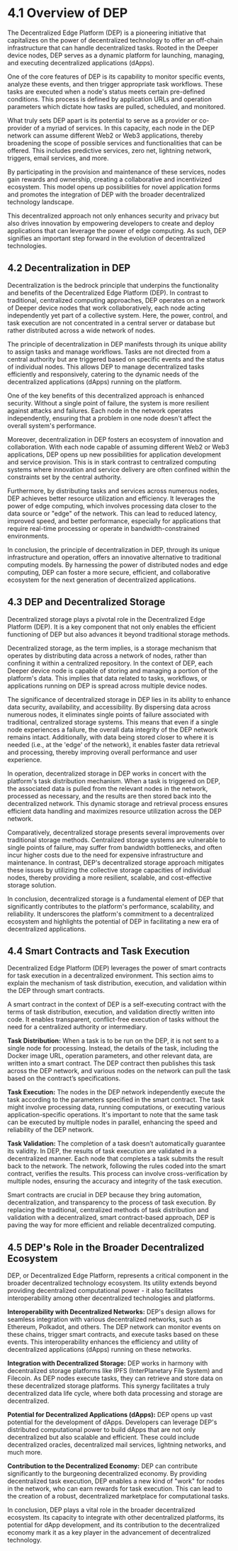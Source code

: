 # 4.1 Overview of DEP
The Decentralized Edge Platform (DEP) is a pioneering initiative that capitalizes on the power of decentralized technology to offer an off-chain infrastructure that can handle decentralized tasks. Rooted in the Deeper device nodes, DEP serves as a dynamic platform for launching, managing, and executing decentralized applications (dApps).

One of the core features of DEP is its capability to monitor specific events, analyze these events, and then trigger appropriate task workflows. These tasks are executed when a node's status meets certain pre-defined conditions. This process is defined by application URLs and operation parameters which dictate how tasks are pulled, scheduled, and monitored.

What truly sets DEP apart is its potential to serve as a provider or co-provider of a myriad of services. In this capacity, each node in the DEP network can assume different Web2 or Web3 applications, thereby broadening the scope of possible services and functionalities that can be offered. This includes predictive services, zero net, lightning network, triggers, email services, and more.

By participating in the provision and maintenance of these services, nodes gain rewards and ownership, creating a collaborative and incentivized ecosystem. This model opens up possibilities for novel application forms and promotes the integration of DEP with the broader decentralized technology landscape.

This decentralized approach not only enhances security and privacy but also drives innovation by empowering developers to create and deploy applications that can leverage the power of edge computing. As such, DEP signifies an important step forward in the evolution of decentralized technologies.

## 4.2 Decentralization in DEP

Decentralization is the bedrock principle that underpins the functionality and benefits of the Decentralized Edge Platform (DEP). In contrast to traditional, centralized computing approaches, DEP operates on a network of Deeper device nodes that work collaboratively, each node acting independently yet part of a collective system. Here, the power, control, and task execution are not concentrated in a central server or database but rather distributed across a wide network of nodes.

The principle of decentralization in DEP manifests through its unique ability to assign tasks and manage workflows. Tasks are not directed from a central authority but are triggered based on specific events and the status of individual nodes. This allows DEP to manage decentralized tasks efficiently and responsively, catering to the dynamic needs of the decentralized applications (dApps) running on the platform.

One of the key benefits of this decentralized approach is enhanced security. Without a single point of failure, the system is more resilient against attacks and failures. Each node in the network operates independently, ensuring that a problem in one node doesn't affect the overall system's performance.

Moreover, decentralization in DEP fosters an ecosystem of innovation and collaboration. With each node capable of assuming different Web2 or Web3 applications, DEP opens up new possibilities for application development and service provision. This is in stark contrast to centralized computing systems where innovation and service delivery are often confined within the constraints set by the central authority.

Furthermore, by distributing tasks and services across numerous nodes, DEP achieves better resource utilization and efficiency. It leverages the power of edge computing, which involves processing data closer to the data source or "edge" of the network. This can lead to reduced latency, improved speed, and better performance, especially for applications that require real-time processing or operate in bandwidth-constrained environments.

In conclusion, the principle of decentralization in DEP, through its unique infrastructure and operation, offers an innovative alternative to traditional computing models. By harnessing the power of distributed nodes and edge computing, DEP can foster a more secure, efficient, and collaborative ecosystem for the next generation of decentralized applications.

## 4.3 DEP and Decentralized Storage

Decentralized storage plays a pivotal role in the Decentralized Edge Platform (DEP). It is a key component that not only enables the efficient functioning of DEP but also advances it beyond traditional storage methods.

Decentralized storage, as the term implies, is a storage mechanism that operates by distributing data across a network of nodes, rather than confining it within a centralized repository. In the context of DEP, each Deeper device node is capable of storing and managing a portion of the platform's data. This implies that data related to tasks, workflows, or applications running on DEP is spread across multiple device nodes.

The significance of decentralized storage in DEP lies in its ability to enhance data security, availability, and accessibility. By dispersing data across numerous nodes, it eliminates single points of failure associated with traditional, centralized storage systems. This means that even if a single node experiences a failure, the overall data integrity of the DEP network remains intact. Additionally, with data being stored closer to where it is needed (i.e., at the 'edge' of the network), it enables faster data retrieval and processing, thereby improving overall performance and user experience.

In operation, decentralized storage in DEP works in concert with the platform's task distribution mechanism. When a task is triggered on DEP, the associated data is pulled from the relevant nodes in the network, processed as necessary, and the results are then stored back into the decentralized network. This dynamic storage and retrieval process ensures efficient data handling and maximizes resource utilization across the DEP network.

Comparatively, decentralized storage presents several improvements over traditional storage methods. Centralized storage systems are vulnerable to single points of failure, may suffer from bandwidth bottlenecks, and often incur higher costs due to the need for expensive infrastructure and maintenance. In contrast, DEP's decentralized storage approach mitigates these issues by utilizing the collective storage capacities of individual nodes, thereby providing a more resilient, scalable, and cost-effective storage solution.

In conclusion, decentralized storage is a fundamental element of DEP that significantly contributes to the platform's performance, scalability, and reliability. It underscores the platform's commitment to a decentralized ecosystem and highlights the potential of DEP in facilitating a new era of decentralized applications.

## 4.4 Smart Contracts and Task Execution

Decentralized Edge Platform (DEP) leverages the power of smart contracts for task execution in a decentralized environment. This section aims to explain the mechanism of task distribution, execution, and validation within the DEP through smart contracts.

A smart contract in the context of DEP is a self-executing contract with the terms of task distribution, execution, and validation directly written into code. It enables transparent, conflict-free execution of tasks without the need for a centralized authority or intermediary.

**Task Distribution:** When a task is to be run on the DEP, it is not sent to a single node for processing. Instead, the details of the task, including the Docker image URL, operation parameters, and other relevant data, are written into a smart contract. The DEP contract then publishes this task across the DEP network, and various nodes on the network can pull the task based on the contract’s specifications.

**Task Execution:** The nodes in the DEP network independently execute the task according to the parameters specified in the smart contract. The task might involve processing data, running computations, or executing various application-specific operations. It's important to note that the same task can be executed by multiple nodes in parallel, enhancing the speed and reliability of the DEP network.

**Task Validation:** The completion of a task doesn’t automatically guarantee its validity. In DEP, the results of task execution are validated in a decentralized manner. Each node that completes a task submits the result back to the network. The network, following the rules coded into the smart contract, verifies the results. This process can involve cross-verification by multiple nodes, ensuring the accuracy and integrity of the task execution.

Smart contracts are crucial in DEP because they bring automation, decentralization, and transparency to the process of task execution. By replacing the traditional, centralized methods of task distribution and validation with a decentralized, smart contract-based approach, DEP is paving the way for more efficient and reliable decentralized computing.

## 4.5 DEP's Role in the Broader Decentralized Ecosystem

DEP, or Decentralized Edge Platform, represents a critical component in the broader decentralized technology ecosystem. Its utility extends beyond providing decentralized computational power - it also facilitates interoperability among other decentralized technologies and platforms.

**Interoperability with Decentralized Networks:** DEP's design allows for seamless integration with various decentralized networks, such as Ethereum, Polkadot, and others. The DEP network can monitor events on these chains, trigger smart contracts, and execute tasks based on these events. This interoperability enhances the efficiency and utility of decentralized applications (dApps) running on these networks.

**Integration with Decentralized Storage:** DEP works in harmony with decentralized storage platforms like IPFS (InterPlanetary File System) and Filecoin. As DEP nodes execute tasks, they can retrieve and store data on these decentralized storage platforms. This synergy facilitates a truly decentralized data life cycle, where both data processing and storage are decentralized.

**Potential for Decentralized Applications (dApps):** DEP opens up vast potential for the development of dApps. Developers can leverage DEP's distributed computational power to build dApps that are not only decentralized but also scalable and efficient. These could include decentralized oracles, decentralized mail services, lightning networks, and much more.

**Contribution to the Decentralized Economy:** DEP can contribute significantly to the burgeoning decentralized economy. By providing decentralized task execution, DEP enables a new kind of "work" for nodes in the network, who can earn rewards for task execution. This can lead to the creation of a robust, decentralized marketplace for computational tasks.

In conclusion, DEP plays a vital role in the broader decentralized ecosystem. Its capacity to integrate with other decentralized platforms, its potential for dApp development, and its contribution to the decentralized economy mark it as a key player in the advancement of decentralized technology.